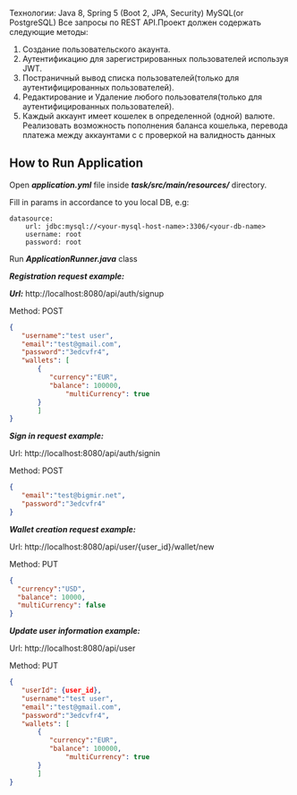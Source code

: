 Технологии:
Java 8, Spring 5 (Boot 2, JPA, Security)
MySQL(or PostgreSQL)
Все запросы по REST API.Проект должен содержать следующие методы:
1. Создание пользовательского акаунта.
2. Аутентификацию для зарегистрированных пользователей используя JWT.
3. Постраничный вывод списка пользователей(только для аутентифицированных пользователей).
4. Редактирование и Удаление любого пользователя(только для аутентифицированных пользователей).
5. Каждый аккаунт имеет кошелек в определенной (одной) валюте. Реализовать возможность пополнения баланса кошелька, перевода платежа между аккаунтами с
с проверкой на валидность данных

How to Run Application
-----------------------
Open ***application.yml*** file inside ***task/src/main/resources/*** directory.

Fill in params in accordance to you local DB, e.g:

    datasource:
        url: jdbc:mysql://<your-mysql-host-name>:3306/<your-db-name>
        username: root
        password: root
Run ***ApplicationRunner.java*** class

***Registration request example:***

***Url:*** http://localhost:8080/api/auth/signup

Method: POST

```json 
{
   "username":"test user",
   "email":"test@gmail.com",
   "password":"3edcvfr4",
   "wallets": [
	   {
	      "currency":"EUR",
	      "balance": 100000,
              "multiCurrency": true
	   }
       ]
}
```

 ***Sign in request example:***
 
 Url: http://localhost:8080/api/auth/signin
 
 Method: POST
 
 ```json
 {
	"email":"test@bigmir.net",
	"password":"3edcvfr4"
}
```

***Wallet creation request example:***

Url: http://localhost:8080/api/user/{user_id}/wallet/new

Method: PUT

```json
{
  "currency":"USD",
  "balance": 10000,
  "multiCurrency": false
}
```

***Update user information example:***

Url: http://localhost:8080/api/user

Method: PUT

```json
{
   "userId": {user_id},
   "username":"test user",
   "email":"test@gmail.com",
   "password":"3edcvfr4",
   "wallets": [
	   {
	      "currency":"EUR",
	      "balance": 100000,
              "multiCurrency": true
	   }
       ]
}
```
